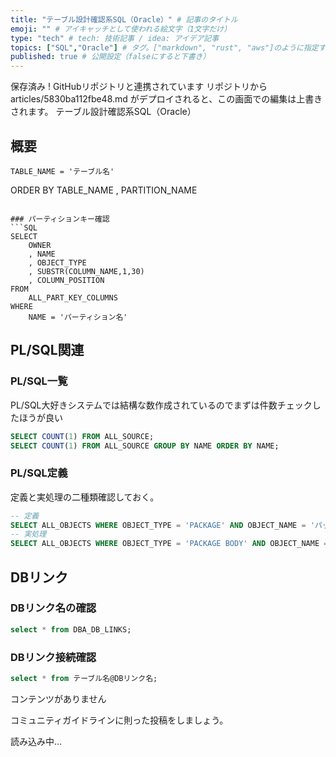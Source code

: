 ```yaml
---
title: "テーブル設計確認系SQL（Oracle）" # 記事のタイトル
emoji: "" # アイキャッチとして使われる絵文字（1文字だけ）
type: "tech" # tech: 技術記事 / idea: アイデア記事
topics: ["SQL","Oracle"] # タグ。["markdown", "rust", "aws"]のように指定する
published: true # 公開設定（falseにすると下書き）
---
```

保存済み
!
GitHubリポジトリと連携されています
リポジトリから articles/5830ba112fbe48.md がデプロイされると、この画面での編集は上書きされます。
テーブル設計確認系SQL（Oracle）
## 概要
    TABLE_NAME = 'テーブル名' 
ORDER BY
    TABLE_NAME
    , PARTITION_NAME
```

### パーティションキー確認
```SQL
SELECT
    OWNER
    , NAME
    , OBJECT_TYPE
    , SUBSTR(COLUMN_NAME,1,30)
    , COLUMN_POSITION
FROM
    ALL_PART_KEY_COLUMNS
WHERE
    NAME = 'パーティション名' 
```

## PL/SQL関連
### PL/SQL一覧
PL/SQL大好きシステムでは結構な数作成されているのでまずは件数チェックしたほうが良い
```SQL
SELECT COUNT(1) FROM ALL_SOURCE;
SELECT COUNT(1) FROM ALL_SOURCE GROUP BY NAME ORDER BY NAME;
```
### PL/SQL定義
定義と実処理の二種類確認しておく。
```SQL
-- 定義
SELECT ALL_OBJECTS WHERE OBJECT_TYPE = 'PACKAGE' AND OBJECT_NAME = 'パッケージ名'
-- 実処理
SELECT ALL_OBJECTS WHERE OBJECT_TYPE = 'PACKAGE BODY' AND OBJECT_NAME = 'パッケージ名'
```

## DBリンク
### DBリンク名の確認
```SQL
select * from DBA_DB_LINKS;
```
### DBリンク接続確認
```SQL
select * from テーブル名@DBリンク名;
```

コンテンツがありません




コミュニティガイドラインに則った投稿をしましょう。

読み込み中…